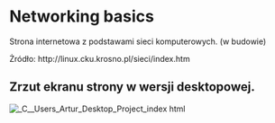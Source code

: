 # Networking basics
Strona internetowa z podstawami sieci komputerowych. (w budowie)
<p>Żródło: http://linux.cku.krosno.pl/sieci/index.htm</p>

## Zrzut ekranu strony w wersji desktopowej.
![_C__Users_Artur_Desktop_Project_index html](https://user-images.githubusercontent.com/52010727/221907630-98f94a79-697e-4295-a5ef-03621b0c2311.png)
